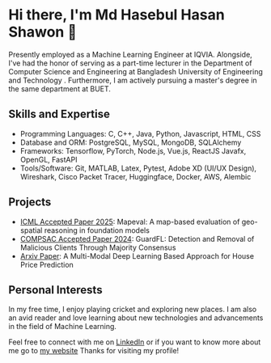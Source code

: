 # Hi there, I'm Md Hasebul Hasan Shawon 👋

Presently employed as a Machine Learning Engineer at IQVIA. Alongside, I've had the honor of serving as a part-time lecturer in the Department of Computer Science and Engineering at Bangladesh University of Engineering and Technology . Furthermore, I am actively pursuing a master's degree in the same department at BUET. 

## Skills and Expertise
- Programming Languages: C, C++, Java, Python, Javascript, HTML, CSS
- Database and ORM: PostgreSQL, MySQL, MongoDB, SQLAlchemy
- Frameworks: Tensorflow, PyTorch, Node.js, Vue.js, ReactJS Javafx, OpenGL, FastAPI
- Tools/Software: Git, MATLAB, Latex, Pytest, Adobe XD (UI/UX Design), Wireshark, Cisco Packet Tracer, Huggingface, Docker, AWS, Alembic

## Projects
- [ICML Accepted Paper 2025](https://mapeval.github.io/): Mapeval: A map-based evaluation of geo-spatial reasoning in foundation models
- [COMPSAC Accepted Paper 2024]([https://github.com/username/project-2](https://ieeexplore.ieee.org/abstract/document/10633548)): GuardFL: Detection and Removal of Malicious Clients Through Majority Consensus
- [Arxiv Paper](https://www.arxiv.org/abs/2409.05335): A Multi-Modal Deep Learning Based Approach for House Price Prediction

## Personal Interests
In my free time, I enjoy playing cricket and exploring new places. I am also an avid reader and love learning about new technologies and advancements in the field of Machine Learning.

Feel free to connect with me on [LinkedIn](https://www.linkedin.com/in/hasebul-hasan-shawon-a618091aa/) or if you want to know more about me go to [my website](https://hasebul.github.io/shawon_portfolio/)
Thanks for visiting my profile!
